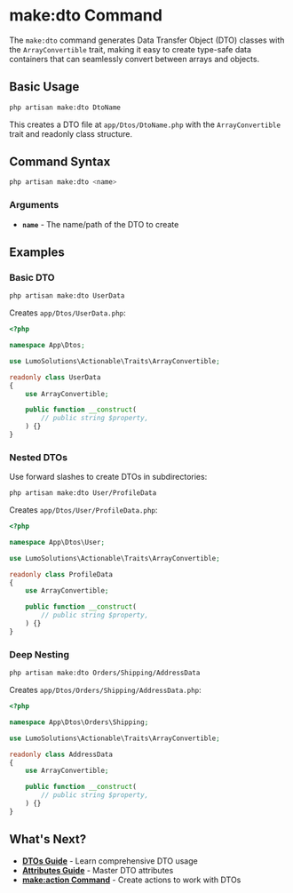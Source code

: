 # make:dto Command

The `make:dto` command generates Data Transfer Object (DTO) classes with the `ArrayConvertible` trait, 
making it easy to create type-safe data containers that can seamlessly convert between arrays and 
objects.

## Basic Usage

```bash
php artisan make:dto DtoName
```

This creates a DTO file at `app/Dtos/DtoName.php` with the `ArrayConvertible` trait and readonly 
class structure.

## Command Syntax

```bash
php artisan make:dto <name>
```

### Arguments

- **`name`** - The name/path of the DTO to create

## Examples

### Basic DTO

```bash
php artisan make:dto UserData
```

Creates `app/Dtos/UserData.php`:

```php
<?php

namespace App\Dtos;

use LumoSolutions\Actionable\Traits\ArrayConvertible;

readonly class UserData
{
    use ArrayConvertible;

    public function __construct(
        // public string $property,
    ) {}
}
```

### Nested DTOs

Use forward slashes to create DTOs in subdirectories:

```bash
php artisan make:dto User/ProfileData
```

Creates `app/Dtos/User/ProfileData.php`:

```php
<?php

namespace App\Dtos\User;

use LumoSolutions\Actionable\Traits\ArrayConvertible;

readonly class ProfileData
{
    use ArrayConvertible;

    public function __construct(
        // public string $property,
    ) {}
}
```

### Deep Nesting

```bash
php artisan make:dto Orders/Shipping/AddressData
```

Creates `app/Dtos/Orders/Shipping/AddressData.php`:

```php
<?php

namespace App\Dtos\Orders\Shipping;

use LumoSolutions\Actionable\Traits\ArrayConvertible;

readonly class AddressData
{
    use ArrayConvertible;

    public function __construct(
        // public string $property,
    ) {}
}
```

## What's Next?

- **[DTOs Guide](/guide/dtos)** - Learn comprehensive DTO usage
- **[Attributes Guide](/guide/attributes)** - Master DTO attributes
- **[make:action Command](/guide/make-action)** - Create actions to work with DTOs